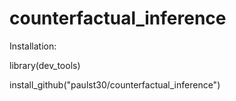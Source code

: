 # counterfactual_inference

Installation: 

library(dev_tools)

install_github("paulst30/counterfactual_inference")
